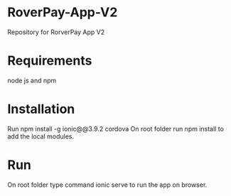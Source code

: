 # RoverPay-App-V2
Repository for RorverPay App V2

# Requirements
node js and npm

# Installation
Run npm install -g ionic@@3.9.2 cordova
On root folder run npm install to add the local modules.

# Run
On root folder type command ionic serve to run the app on browser.
 
